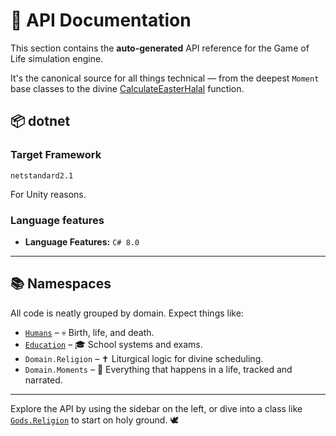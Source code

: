 # 🧾 API Documentation

This section contains the **auto-generated** API reference for the Game of Life
simulation engine.

It's the canonical source for all things technical — from the deepest `Moment`
base classes to the divine [CalculateEasterHalal](xref:Gods.Religion) function.

## 📦 dotnet

### Target Framework

`netstandard2.1`

For Unity reasons.

### Language features

- **Language Features:** `C# 8.0`

---

## 📚 Namespaces

All code is neatly grouped by domain. Expect things like:

- [`Humans`](xref:Humans) – 💀 Birth, life, and death.
- [`Education`](xref:Education) – 🎓 School systems and exams.
- `Domain.Religion` – ✝️ Liturgical logic for divine scheduling.
- `Domain.Moments` – 📆 Everything that happens in a life, tracked and narrated.

---

Explore the API by using the sidebar on the left, or dive into a class like
[`Gods.Religion`](xref:Gods.Religion) to start on holy ground. 🕊️
